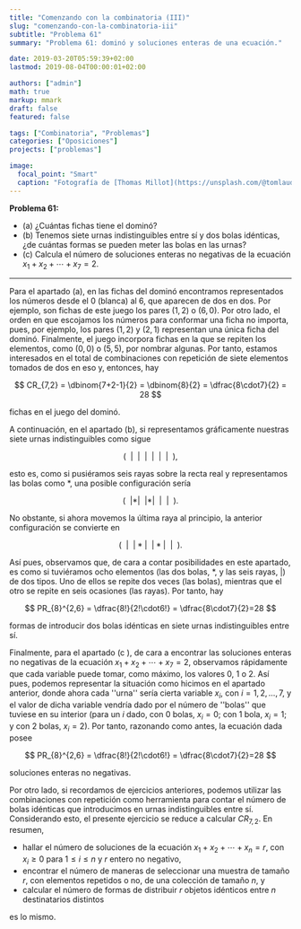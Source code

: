```yaml
---
title: "Comenzando con la combinatoria (III)"
slug: "comenzando-con-la-combinatoria-iii"
subtitle: "Problema 61"
summary: "Problema 61: dominó y soluciones enteras de una ecuación."

date: 2019-03-20T05:59:39+02:00
lastmod: 2019-08-04T00:00:01+02:00

authors: ["admin"]
math: true
markup: mmark
draft: false
featured: false

tags: ["Combinatoria", "Problemas"]
categories: ["Oposiciones"]
projects: ["problemas"]

image:
  focal_point: "Smart"
  caption: "Fotografía de [Thomas Millot](https://unsplash.com/@tomlaudiophile), disponible en [Unsplash](https://unsplash.com/photos/_uighclH2pw)."
---
```


**Problema 61:** 

- (a) ¿Cuántas fichas tiene el dominó?
- (b) Tenemos siete urnas indistinguibles entre sí y dos bolas idénticas, ¿de cuántas formas se pueden meter las bolas en las urnas?
- (c\) Calcula el número de soluciones enteras no negativas de la ecuación $x_1+x_2+\cdots+x_7=2$.

***

Para el apartado (a), en las fichas del dominó encontramos representados los números desde el $0$ (blanca) al $6$, que aparecen de dos en dos. Por ejemplo, son fichas de este juego los pares $(1,2)$ o $(6,0)$. Por otro lado, el orden en que escojamos los números para conformar una ficha no importa, pues, por ejemplo, los pares $(1,2)$ y $(2,1)$ representan una única ficha del dominó. Finalmente, el juego incorpora fichas en la que se repiten los elementos, como $(0,0)$ o $(5,5)$, por nombrar algunas. Por tanto, estamos interesados en el total de combinaciones con repetición de siete elementos tomados de dos en eso y, entonces, hay 

$$
CR_{7,2} = \dbinom{7+2-1}{2} = \dbinom{8}{2} = \dfrac{8\cdot7}{2} = 28
$$ 

fichas en el juego del dominó.

A continuación, en el apartado (b), si representamos gráficamente nuestras siete urnas indistinguibles como sigue 

$$
(\ \ |\ \ |\ \ |\ \ |\ \ |\ \ |\ \ ),
$$ 

esto es, como si pusiéramos seis rayas sobre la recta real y representamos las bolas como $*$, una posible configuración sería 

$$
(\ \ |*|\ \ |*|\ \ |\ \ |\ \ ).
$$ 

No obstante, si ahora movemos la última raya al principio, la anterior configuración se convierte en 

$$
(\ \ |\ \ |*|\ \ |*|\ \ |\ \ ).
$$ 

Así pues, observamos que, de cara a contar posibilidades en este apartado, es como si tuviéramos ocho elementos (las dos bolas, $*$, y las seis rayas, $|$) de dos tipos. Uno de ellos se repite dos veces (las bolas), mientras que el otro se repite en seis ocasiones (las rayas). Por tanto, hay 

$$
PR_{8}^{2,6} = \dfrac{8!}{2!\cdot6!} = \dfrac{8\cdot7}{2}=28
$$ 

formas de introducir dos bolas idénticas en siete urnas indistinguibles entre sí. 

Finalmente, para el apartado (c ), de cara a encontrar las soluciones enteras no negativas de la ecuación $x_1+x_2+\cdots+x_7=2$, observamos rápidamente que cada variable puede tomar, como máximo, los valores $0$, $1$ o $2$. Así pues, podemos representar la situación como hicimos en el apartado anterior, donde ahora cada ''urna'' sería cierta variable $x_i$, con $i=1,2,\ldots,7$, y el valor de dicha variable vendría dado por el número de ''bolas'' que tuviese en su interior (para un $i$ dado, con $0$ bolas, $x_i=0$; con $1$ bola, $x_i=1$; y con $2$ bolas, $x_i=2$). Por tanto, razonando como antes, la ecuación dada posee 

$$
PR_{8}^{2,6} = \dfrac{8!}{2!\cdot6!} = \dfrac{8\cdot7}{2}=28
$$ 

soluciones enteras no negativas.

Por otro lado, si recordamos de ejercicios anteriores, podemos utilizar las combinaciones con repetición como herramienta para contar el número de bolas idénticas que introducimos en urnas indistinguibles entre sí. Considerando esto, el presente ejercicio se reduce a calcular $CR_{7,2}$. En resumen,  

- hallar el número de soluciones de la ecuación $x_1+x_2+\cdots+x_n=r$, con $x_i\geq 0$ para $1\leq i\leq n$ y $r$ entero no negativo,
- encontrar el número de maneras de seleccionar una muestra de tamaño $r$, con elementos repetidos o no, de una colección de tamaño $n$, y
-  calcular el número de formas de distribuir $r$ objetos idénticos entre $n$ destinatarios distintos

es lo mismo.

